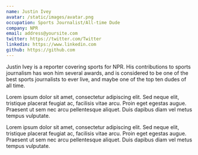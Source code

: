 ```yaml
---
name: Justin Ivey
avatar: /static/images/avatar.png
occupation: Sports Journalist/All-time Dude
company: NPR
email: address@yoursite.com
twitter: https://twitter.com/Twitter
linkedin: https://www.linkedin.com
github: https://github.com
---
```


Justin Ivey is a reporter covering sports for NPR. His contributions to sports journalism has won him several awards, and is considered to be one of the best sports journalists to ever live, and maybe one of the top ten dudes of all time.

Lorem ipsum dolor sit amet, consectetur adipiscing elit. Sed neque elit, tristique placerat feugiat ac, facilisis vitae arcu. Proin eget egestas augue. Praesent ut sem nec arcu pellentesque aliquet. Duis dapibus diam vel metus tempus vulputate.

Lorem ipsum dolor sit amet, consectetur adipiscing elit. Sed neque elit, tristique placerat feugiat ac, facilisis vitae arcu. Proin eget egestas augue. Praesent ut sem nec arcu pellentesque aliquet. Duis dapibus diam vel metus tempus vulputate.
